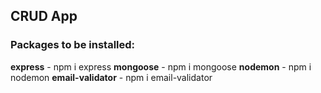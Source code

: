## CRUD App

### Packages to be installed:
**express**   - npm i express
**mongoose**  - npm i mongoose
**nodemon**   - npm i nodemon
**email-validator** - npm i email-validator
